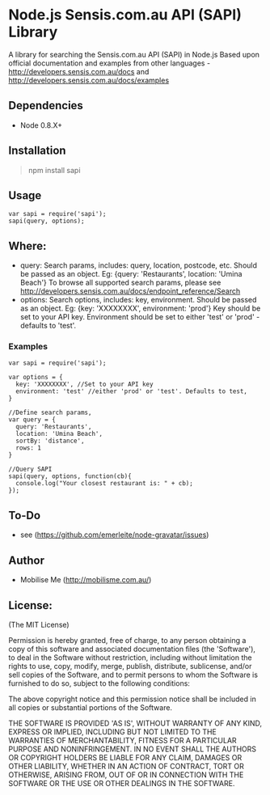 Node.js Sensis.com.au API (SAPI) Library
========================================
A library for searching the Sensis.com.au API (SAPI) in Node.js
Based upon official documentation and examples from other languages - <http://developers.sensis.com.au/docs> and <http://developers.sensis.com.au/docs/examples>

Dependencies
------------

* Node 0.8.X+

Installation
------------
> npm install sapi

Usage
------
    
    var sapi = require('sapi');
    sapi(query, options);


## Where:
* query:
  Search params, includes: query, location, postcode, etc.
  Should be passed as an object. Eg: {query: 'Restaurants', location: 'Umina Beach'}
  To browse all supported search params, please see <http://developers.sensis.com.au/docs/endpoint_reference/Search>
* options:
  Search options, includes: key, environment.
  Should be passed as an object. Eg: {key: 'XXXXXXXX', environment: 'prod'}
  Key should be set to your API key. Environment should be set to either 'test' or 'prod' - defaults to 'test'.

### Examples

    var sapi = require('sapi');

    var options = {
      key: 'XXXXXXXX', //Set to your API key
      environment: 'test' //either 'prod' or 'test'. Defaults to test,
    }

    //Define search params, 
    var query = {
      query: 'Restaurants',
      location: 'Umina Beach',
      sortBy: 'distance',
      rows: 1
    }

    //Query SAPI
    sapi(query, options, function(cb){
      console.log("Your closest restaurant is: " + cb);
    });

To-Do
-----
* see (<https://github.com/emerleite/node-gravatar/issues>)

Author
------

* Mobilise Me (<http://mobilisme.com.au/>)

License:
--------

(The MIT License)

Permission is hereby granted, free of charge, to any person obtaining
a copy of this software and associated documentation files (the
'Software'), to deal in the Software without restriction, including
without limitation the rights to use, copy, modify, merge, publish,
distribute, sublicense, and/or sell copies of the Software, and to
permit persons to whom the Software is furnished to do so, subject to
the following conditions:

The above copyright notice and this permission notice shall be
included in all copies or substantial portions of the Software.

THE SOFTWARE IS PROVIDED 'AS IS', WITHOUT WARRANTY OF ANY KIND,
EXPRESS OR IMPLIED, INCLUDING BUT NOT LIMITED TO THE WARRANTIES OF
MERCHANTABILITY, FITNESS FOR A PARTICULAR PURPOSE AND NONINFRINGEMENT.
IN NO EVENT SHALL THE AUTHORS OR COPYRIGHT HOLDERS BE LIABLE FOR ANY
CLAIM, DAMAGES OR OTHER LIABILITY, WHETHER IN AN ACTION OF CONTRACT,
TORT OR OTHERWISE, ARISING FROM, OUT OF OR IN CONNECTION WITH THE
SOFTWARE OR THE USE OR OTHER DEALINGS IN THE SOFTWARE.